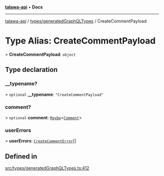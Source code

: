 [**talawa-api**](../../../README.md) • **Docs**

***

[talawa-api](../../../modules.md) / [types/generatedGraphQLTypes](../README.md) / CreateCommentPayload

# Type Alias: CreateCommentPayload

\> **CreateCommentPayload**: `object`

## Type declaration

### \_\_typename?

\> `optional` **\_\_typename**: `"CreateCommentPayload"`

### comment?

\> `optional` **comment**: [`Maybe`](Maybe.md)\<[`Comment`](Comment.md)\>

### userErrors

\> **userErrors**: [`CreateCommentError`](CreateCommentError.md)[]

## Defined in

[src/types/generatedGraphQLTypes.ts:412](https://github.com/PalisadoesFoundation/talawa-api/blob/5e38dbf44e47f2fc703410fad29ab5c8f7f26c77/src/types/generatedGraphQLTypes.ts#L412)
